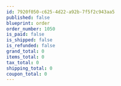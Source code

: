 ```yaml
---
id: 7920f050-c625-4d22-a92b-7f5f2c943aa5
published: false
blueprint: order
order_number: 1050
is_paid: false
is_shipped: false
is_refunded: false
grand_total: 0
items_total: 0
tax_total: 0
shipping_total: 0
coupon_total: 0
---
```

